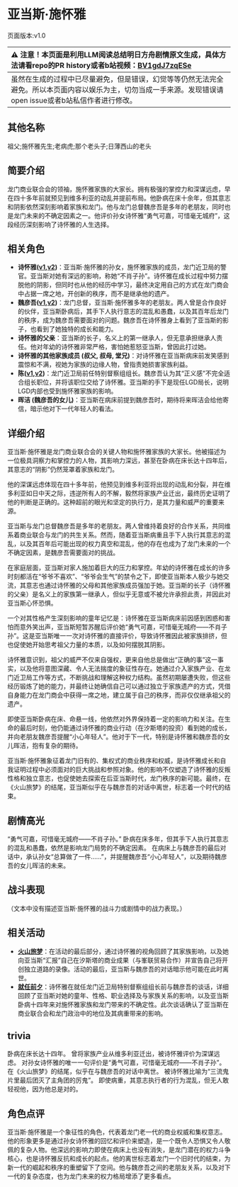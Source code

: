 # 亚当斯·施怀雅
页面版本:v1.0
 

| :warning: 注意！本页面是利用LLM阅读总结明日方舟剧情原文生成，具体方法请看repo的PR history或者b站视频：[BV1gdJ7zqESe](https://www.bilibili.com/video/BV1gdJ7zqESe/)         |
|:----------------------------|
| 虽然在生成的过程中已尽量避免，但是错误，幻觉等等仍然无法完全避免。所以本页面内容以娱乐为主，切勿当成一手来源。发现错误请open issue或者b站私信作者进行修改。|



## 其他名称
祖父;施怀雅先生;老病虎;那个老头子;日薄西山的老头
## 简要介绍
龙门商业联合会的领袖，施怀雅家族的大家长。拥有极强的掌控力和深谋远虑，早在四十多年前就预见到维多利亚的动乱并提前布局。他卧病在床十余年，但其意志和阴影依然深刻影响着家族和龙门。他与龙门总督魏彦吾是多年的老朋友，同时也是龙门未来的不确定因素之一。他评价孙女诗怀雅“勇气可嘉，可惜毫无城府”，这段经历深刻影响了诗怀雅的人生选择。
## 相关角色
-   **诗怀雅([v1](char_308_swire.md),[v2](../char_v3/char_308_swire.md))**：亚当斯·施怀雅的孙女，施怀雅家族的成员，龙门近卫局的警官。亚当斯对她有深远的影响，称她“不肖子孙”。诗怀雅在成长过程中努力摆脱他的阴影，但同时也从他的经历中学习，最终决定用自己的方式在龙门商会中占据一席之地，开创新的秩序，而不是继承他的遗产。
-   **魏彦吾([v1](extended_char_wei_yan_wu.md),[v2](../char_v3/extended_char_wei_yan_wu.md))**：龙门总督，亚当斯·施怀雅多年的老朋友。两人曾是合作良好的伙伴，亚当斯卧病后，其手下人执行意志的混乱和愚蠢，以及其百年后龙门的秩序，成为魏彦吾需要面对的问题。魏彦吾在诗怀雅身上看到了亚当斯的影子，也看到了她独特的成长和能力。
-   **诗怀雅的父亲**：亚当斯的长子，名义上的第一继承人，但无意承担继承人责任。他对年幼的诗怀雅非常严格，害怕她惹怒亚当斯，曾因此打过她。
-   **诗怀雅的其他家族成员 (叔父, 叔母, 堂兄)**：对诗怀雅在亚当斯病床前发笑感到震惊和不满，视她为家族的边缘人物，曾指责她损害家族利益。
-   **陈([v1](char_010_chen.md),[v2](../char_v3/char_010_chen.md))**：龙门近卫局前任特别督察组组长。魏彦吾认为其“正义感”不完全适合组长职位，并将该职位交给了诗怀雅。亚当斯的手下是现任LGD局长，说明LGD内部也受到施怀雅家族的影响。
-   **晖洁 (魏彦吾的女儿)**：亚当斯在病床前提到魏彦吾时，期待将来晖洁会给他寄信，暗示他对下一代年轻人的看法。
## 详细介绍
亚当斯·施怀雅是龙门商业联合会的关键人物和施怀雅家族的大家长。他被描述为一位极具洞察力和掌控力的人物，其影响力深远，甚至在卧病在床长达十四年后，其意志的“阴影”仍然笼罩着家族和龙门。

他的深谋远虑体现在四十多年前，他预见到维多利亚将出现的动乱和分裂，并在维多利亚如日中天之际，违逆所有人的不解，毅然将家族产业迁出，最终历史证明了他的判断是正确的。这种超前的眼光和坚定的执行力，是其力量和威严的重要来源。

亚当斯与龙门总督魏彦吾是多年的老朋友。两人曾维持着良好的合作关系，共同维系着商业联合与龙门的共生关系。然而，随着亚当斯病重且手下人执行其意志的混乱，以及其百年后可能出现的权力真空和混乱，他的存在也成为了龙门未来的一个不确定因素，是魏彦吾需要面对的挑战。

在家庭层面，亚当斯对家人施加着巨大的压力和掌控。年幼的诗怀雅在成长的许多时刻都活在“爷爷不喜欢”、“爷爷会生气”的禁令之下，即使亚当斯本人极少与她交流，其意志也通过诗怀雅的父母和其他家族成员强加于她。亚当斯的长子（诗怀雅的父亲）是名义上的家族第一继承人，但似乎无意或不被允许承担此责，并因此对亚当斯心怀恐惧。

一个对其性格产生深刻影响的童年记忆是：诗怀雅在亚当斯病床前因感到困惑和害怕而意外笑出声，亚当斯短暂苏醒后评价她“勇气可嘉，可惜毫无城府——不肖子孙”。这是亚当斯唯一一次对诗怀雅的直接评价，导致诗怀雅因此被家族排挤，但也促使她开始思考祖父力量的本质，以及如何摆脱其阴影。

诗怀雅意识到，祖父的威严不仅来自强权，更来自他总是做出“正确的事”这一事实，以及他将意图深藏、令人无法揣度的象征性存在。她通过介入家族产业、在龙门近卫局工作等方式，不断挑战和理解这种权力结构。虽然初期屡遭失败，但这些经历锻炼了她的能力，并最终让她确信自己可以通过独立于家族遗产的方式，凭借自身能力在龙门商会中获得一席之地，建立属于自己的秩序，而非仅仅继承祖父的遗产。

即使亚当斯卧病在床、命悬一线，他依然对外界保持着一定的影响力和关注。在生命的最后时刻，他仍能通过诗怀雅的商业行动（在汐斯塔的投资）看到她的成长，并向老朋友魏彦吾提醒“小心年轻人”。他对于下一代，特别是诗怀雅和魏彦吾的女儿晖洁，抱有复杂的期待。

亚当斯·施怀雅象征着龙门旧有的、集权式的商业秩序和权威，是诗怀雅成长和自我证明过程中必须面对的巨大挑战和参照对象。他的影响不仅塑造了诗怀雅的反叛性格和独立意志，也促使她去探索在后亚当斯时代，龙门秩序的新可能。最终，在《火山旅梦》的结尾，亚当斯似乎在与魏彦吾的对话中离世，标志着一个时代的结束。
## 剧情高光
“勇气可嘉，可惜毫无城府——不肖子孙。”
卧病在床多年，但其手下人执行其意志的混乱和愚蠢，依然是影响龙门局势的不确定因素。
在病床上与魏彦吾的最后对话中，承认孙女“总算做了一件......”，并提醒魏彦吾“小心年轻人”，以及期待魏彦吾的女儿晖洁的未来。
## 战斗表现
（文本中没有描述亚当斯·施怀雅的战斗力或剧情中的战力表现。）
## 相关活动
-   **[火山旅梦](../stories/act27side.md)**：在活动的最后部分，通过诗怀雅的视角回顾了其家族影响，以及她向亚当斯“汇报”自己在汐斯塔的商业成果（与峯联贸易合作）并宣告自己将开创独立道路的录像。活动的最后，亚当斯与魏彦吾的对话暗示他可能在此时离世。
-   **[就任前夕](../stories/story_swire_set_1.md)**：诗怀雅在就任龙门近卫局特别督察组组长前与魏彦吾的谈话，详细回顾了亚当斯对她的童年、性格、职业选择及与家族关系的影响，以及亚当斯卧病十四年来对施怀雅家族和龙门带来的不确定性。此次谈话确认了亚当斯在商业联合会和龙门政治中的地位及其病重带来的影响。
## trivia
卧病在床长达十四年。
曾将家族产业从维多利亚迁出，被诗怀雅评价为深谋远虑。
对孙女诗怀雅的唯一一句评价是“勇气可嘉，可惜毫无城府——不肖子孙”。
在《火山旅梦》的结尾，似乎在与魏彦吾的对话中离世。
被诗怀雅比喻为“三流鬼片里最后团灭了主角团的厉鬼”。
即使病重，其意志执行者的行为混乱，但无人敢轻视他，因为他总是对的。
## 角色点评
亚当斯·施怀雅是一个象征性的角色，代表着龙门老一代的商业权威和集权意志。他的形象更多是通过孙女诗怀雅的回忆和评价来塑造，是一个既令人恐惧又令人敬佩的复杂人物。他深远的影响力即使在病床上也没有消失，是龙门潜在的权力斗争核心，也是诗怀雅反抗和成长的起点。他的离世标志着龙门一个旧时代的结束，为新一代的崛起和秩序的重塑留下了空间。他与魏彦吾之间的老朋友关系，以及对下一代的复杂态度，也为龙门未来的权力格局增添了更多看点。